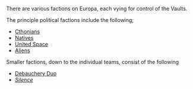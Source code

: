 There are various factions on Europa, each vying for control of the Vaults.

The principle political factions include the following;
* [Cthonians](Cthonians)
* [Natives](Natives)
* [United Space](UnitedSpace)
* [Aliens](Aliens)

Smaller factions, down to the individual teams, consist of the following
* [Debauchery Duo](Debauchery)
* [*Silence*](Silence)